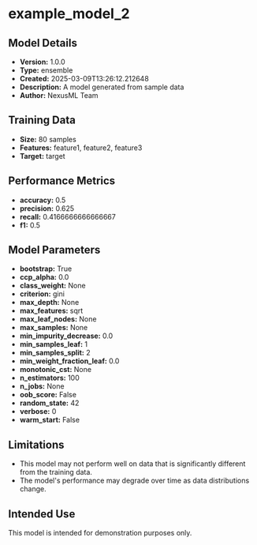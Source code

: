 # example_model_2

## Model Details

- **Version:** 1.0.0
- **Type:** ensemble
- **Created:** 2025-03-09T13:26:12.212648
- **Description:** A model generated from sample data
- **Author:** NexusML Team

## Training Data

- **Size:** 80 samples
- **Features:** feature1, feature2, feature3
- **Target:** target

## Performance Metrics

- **accuracy:** 0.5
- **precision:** 0.625
- **recall:** 0.4166666666666667
- **f1:** 0.5

## Model Parameters

- **bootstrap:** True
- **ccp_alpha:** 0.0
- **class_weight:** None
- **criterion:** gini
- **max_depth:** None
- **max_features:** sqrt
- **max_leaf_nodes:** None
- **max_samples:** None
- **min_impurity_decrease:** 0.0
- **min_samples_leaf:** 1
- **min_samples_split:** 2
- **min_weight_fraction_leaf:** 0.0
- **monotonic_cst:** None
- **n_estimators:** 100
- **n_jobs:** None
- **oob_score:** False
- **random_state:** 42
- **verbose:** 0
- **warm_start:** False

## Limitations

- This model may not perform well on data that is significantly different from the training data.
- The model's performance may degrade over time as data distributions change.

## Intended Use

This model is intended for demonstration purposes only.
